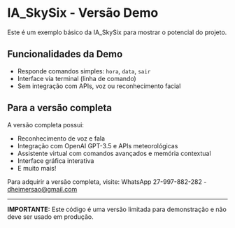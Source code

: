 # IA_SkySix - Versão Demo

Este é um exemplo básico da IA_SkySix para mostrar o potencial do projeto.

## Funcionalidades da Demo

- Responde comandos simples: `hora`, `data`, `sair`
- Interface via terminal (linha de comando)
- Sem integração com APIs, voz ou reconhecimento facial

## Para a versão completa

A versão completa possui:

- Reconhecimento de voz e fala
- Integração com OpenAI GPT-3.5 e APIs meteorológicas
- Assistente virtual com comandos avançados e memória contextual
- Interface gráfica interativa
- E muito mais!

Para adquirir a versão completa, visite: WhatsApp 27-997-882-282 - dheimersao@gmail.com

---

**IMPORTANTE:** Este código é uma versão limitada para demonstração e não deve ser usado em produção.
